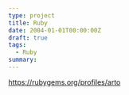 ```yaml
---
type: project
title: Ruby
date: 2004-01-01T00:00:00Z
draft: true
tags:
  - Ruby
summary:
---
```


https://rubygems.org/profiles/arto
